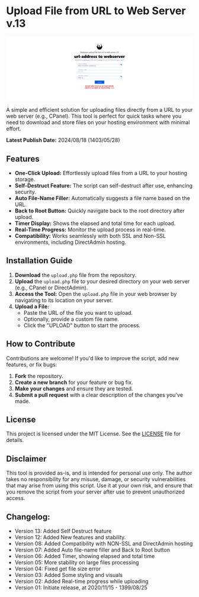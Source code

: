 # **Upload File from URL to Web Server v.13**

![screenshot.png](screenshot.png)

A simple and efficient solution for uploading files directly from a URL to your web server (e.g., CPanel). This tool is perfect for quick tasks where you need to download and store files on your hosting environment with minimal effort.

**Latest Publish Date:** 2024/08/18 (1403/05/28)

## Features

- **One-Click Upload:** Effortlessly upload files from a URL to your hosting storage.
- **Self-Destruct Feature:** The script can self-destruct after use, enhancing security.
- **Auto File-Name Filler:** Automatically suggests a file name based on the URL.
- **Back to Root Button:** Quickly navigate back to the root directory after upload.
- **Timer Display:** Shows the elapsed and total time for each upload.
- **Real-Time Progress:** Monitor the upload process in real-time.
- **Compatibility:** Works seamlessly with both SSL and Non-SSL environments, including DirectAdmin hosting.

## Installation Guide

1. **Download** the `upload.php` file from the repository.
2. **Upload** the `upload.php` file to your desired directory on your web server (e.g., CPanel or DirectAdmin).
3. **Access the Tool:** Open the `upload.php` file in your web browser by navigating to its location on your server.
4. **Upload a File:**
   - Paste the URL of the file you want to upload.
   - Optionally, provide a custom file name.
   - Click the "UPLOAD" button to start the process.

## How to Contribute

Contributions are welcome! If you'd like to improve the script, add new features, or fix bugs:

1. **Fork** the repository.
2. **Create a new branch** for your feature or bug fix.
3. **Make your changes** and ensure they are tested.
4. **Submit a pull request** with a clear description of the changes you've made.

## License

This project is licensed under the MIT License. See the [LICENSE](LICENSE) file for details.

## Disclaimer

This tool is provided as-is, and is intended for personal use only. The author takes no responsibility for any misuse, damage, or security vulnerabilities that may arise from using this script. Use it at your own risk, and ensure that you remove the script from your server after use to prevent unauthorized access.

## Changelog:

-   Version 13: Added Self Destruct feature
-   Version 12: Added New features and stability.
-   Version 08: Added Compatibility with NON-SSL and DirectAdmin hosting
-   Version 07: Added Auto file-name filler and Back to Root button
-   Version 06: Added Timer, showing elapsed and total time
-   Version 05: More stability on large files processing
-   Version 04: Fixed get file size error
-   Version 03: Added Some styling and visuals
-   Version 02: Added Real-time progress while uploading
-   Version 01: Initiate release, at 2020/11/15 - 1399/08/25
